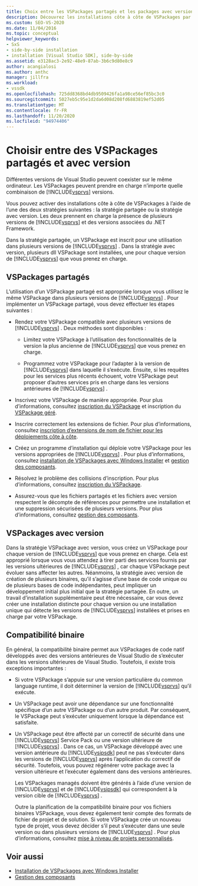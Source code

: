 ```yaml
---
title: Choix entre les VSPackages partagés et les packages avec version | Microsoft Docs
description: Découvrez les installations côte à côte de VSPackages par le biais de stratégies partagées ou avec version, avec plusieurs versions de Visual Studio et du .NET Framework.
ms.custom: SEO-VS-2020
ms.date: 11/04/2016
ms.topic: conceptual
helpviewer_keywords:
- SxS
- side-by-side installation
- installation [Visual Studio SDK], side-by-side
ms.assetid: e3128ac3-2e92-48e9-87ab-3b6c9d80e8c9
author: acangialosi
ms.author: anthc
manager: jillfra
ms.workload:
- vssdk
ms.openlocfilehash: 725dd8368bd4db9509426fa1a98ce56ef85bc3c0
ms.sourcegitcommit: 5027eb5c95e1d2da6d08d208fd6883819ef52d05
ms.translationtype: MT
ms.contentlocale: fr-FR
ms.lasthandoff: 11/20/2020
ms.locfileid: "94974406"
---
```

# <a name="choose-between-shared-and-versioned-vspackages"></a>Choisir entre des VSPackages partagés et avec version
Différentes versions de Visual Studio peuvent coexister sur le même ordinateur. Les VSPackages peuvent prendre en charge n’importe quelle combinaison de [!INCLUDE[vsprvs](../code-quality/includes/vsprvs_md.md)] versions.

 Vous pouvez activer des installations côte à côte de VSPackages à l’aide de l’une des deux stratégies suivantes : la stratégie partagée ou la stratégie avec version. Les deux prennent en charge la présence de plusieurs versions de [!INCLUDE[vsprvs](../code-quality/includes/vsprvs_md.md)] et des versions associées du .NET Framework.

 Dans la stratégie partagée, un VSPackage est inscrit pour une utilisation dans plusieurs versions de [!INCLUDE[vsprvs](../code-quality/includes/vsprvs_md.md)] . Dans la stratégie avec version, plusieurs dll VSPackage sont installées, une pour chaque version de [!INCLUDE[vsprvs](../code-quality/includes/vsprvs_md.md)] que vous prenez en charge.

## <a name="shared-vspackages"></a>VSPackages partagés
 L’utilisation d’un VSPackage partagé est appropriée lorsque vous utilisez le même VSPackage dans plusieurs versions de [!INCLUDE[vsprvs](../code-quality/includes/vsprvs_md.md)] . Pour implémenter un VSPackage partagé, vous devez effectuer les étapes suivantes :

- Rendez votre VSPackage compatible avec plusieurs versions de [!INCLUDE[vsprvs](../code-quality/includes/vsprvs_md.md)] . Deux méthodes sont disponibles :

  - Limitez votre VSPackage à l’utilisation des fonctionnalités de la version la plus ancienne de [!INCLUDE[vsprvs](../code-quality/includes/vsprvs_md.md)] que vous prenez en charge.

  - Programmez votre VSPackage pour l’adapter à la version de [!INCLUDE[vsprvs](../code-quality/includes/vsprvs_md.md)] dans laquelle il s’exécute. Ensuite, si les requêtes pour les services plus récents échouent, votre VSPackage peut proposer d’autres services pris en charge dans les versions antérieures de [!INCLUDE[vsprvs](../code-quality/includes/vsprvs_md.md)] .

- Inscrivez votre VSPackage de manière appropriée. Pour plus d’informations, consultez [inscription du VSPackage](../extensibility/internals/vspackage-registration.md) et inscription du [VSPackage géré](/previous-versions/bb166783(v=vs.100)).

- Inscrire correctement les extensions de fichier. Pour plus d’informations, consultez [inscription d’extensions de nom de fichier pour les déploiements côte à côte](../extensibility/registering-file-name-extensions-for-side-by-side-deployments.md).

- Créez un programme d’installation qui déploie votre VSPackage pour les versions appropriées de [!INCLUDE[vsprvs](../code-quality/includes/vsprvs_md.md)] . Pour plus d’informations, consultez [installation de VSPackages avec Windows Installer](../extensibility/internals/installing-vspackages-with-windows-installer.md) et [gestion des composants](../extensibility/internals/component-management.md).

- Résolvez le problème des collisions d’inscription. Pour plus d’informations, consultez [inscription du VSPackage](../extensibility/internals/vspackage-registration.md).

- Assurez-vous que les fichiers partagés et les fichiers avec version respectent le décompte de références pour permettre une installation et une suppression sécurisées de plusieurs versions. Pour plus d’informations, consultez [gestion des composants](../extensibility/internals/component-management.md).

## <a name="versioned-vspackages"></a>VSPackages avec version
 Dans la stratégie VSPackage avec version, vous créez un VSPackage pour chaque version de [!INCLUDE[vsprvs](../code-quality/includes/vsprvs_md.md)] que vous prenez en charge. Cela est approprié lorsque vous vous attendez à tirer parti des services fournis par les versions ultérieures de [!INCLUDE[vsprvs](../code-quality/includes/vsprvs_md.md)] , car chaque VSPackage peut évoluer sans affecter les autres. Néanmoins, la stratégie avec version de création de plusieurs binaires, qu’il s’agisse d’une base de code unique ou de plusieurs bases de code indépendantes, peut impliquer un développement initial plus initial que la stratégie partagée. En outre, un travail d’installation supplémentaire peut être nécessaire, car vous devez créer une installation distincte pour chaque version ou une installation unique qui détecte les versions de [!INCLUDE[vsprvs](../code-quality/includes/vsprvs_md.md)] installées et prises en charge par votre VSPackage.

## <a name="binary-compatibility"></a>Compatibilité binaire
 En général, la compatibilité binaire permet aux VSPackages de code natif développés avec des versions antérieures de Visual Studio de s’exécuter dans les versions ultérieures de Visual Studio. Toutefois, il existe trois exceptions importantes :

- Si votre VSPackage s’appuie sur une version particulière du common language runtime, il doit déterminer la version de [!INCLUDE[vsprvs](../code-quality/includes/vsprvs_md.md)] qu’il exécute.

- Un VSPackage peut avoir une dépendance sur une fonctionnalité spécifique d’un autre VSPackage ou d’un autre produit. Par conséquent, le VSPackage peut s’exécuter uniquement lorsque la dépendance est satisfaite.

- Un VSPackage peut être affecté par un correctif de sécurité dans une [!INCLUDE[vsprvs](../code-quality/includes/vsprvs_md.md)] Service Pack ou une version ultérieure de [!INCLUDE[vsprvs](../code-quality/includes/vsprvs_md.md)] . Dans ce cas, un VSPackage développé avec une version antérieure du [!INCLUDE[vsipsdk](../extensibility/includes/vsipsdk_md.md)] peut ne pas s’exécuter dans les versions de [!INCLUDE[vsprvs](../code-quality/includes/vsprvs_md.md)] après l’application du correctif de sécurité. Toutefois, vous pouvez régénérer votre package avec la version ultérieure et l’exécuter également dans des versions antérieures.

  Les VSPackages managés doivent être générés à l’aide d’une version de [!INCLUDE[vsprvs](../code-quality/includes/vsprvs_md.md)] et de [!INCLUDE[vsipsdk](../extensibility/includes/vsipsdk_md.md)] qui correspondent à la version cible de [!INCLUDE[vsprvs](../code-quality/includes/vsprvs_md.md)] .

  Outre la planification de la compatibilité binaire pour vos fichiers binaires VSPackage, vous devez également tenir compte des formats de fichier de projet et de solution. Si votre VSPackage crée un nouveau type de projet, vous devez décider s’il peut s’exécuter dans une seule version ou dans plusieurs versions de [!INCLUDE[vsprvs](../code-quality/includes/vsprvs_md.md)] . Pour plus d’informations, consultez [mise à niveau de projets personnalisés](../extensibility/internals/upgrading-projects.md#upgrading-custom-projects).

## <a name="see-also"></a>Voir aussi
- [Installation de VSPackages avec Windows Installer](../extensibility/internals/installing-vspackages-with-windows-installer.md)
- [Gestion des composants](../extensibility/internals/component-management.md)